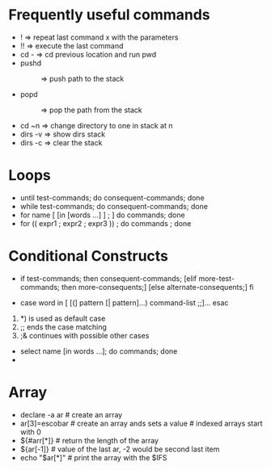 
# Frequently useful commands

  - !<x> => repeat last command x with the parameters
  - !! => execute the last command
  - cd - => cd previous location and run pwd
  - pushd <dir> => push path to the stack 
  - popd <dir> => pop the path from the stack 
  - cd ~n => change directory to one in stack at n
  - dirs -v => show dirs stack
  - dirs -c => clear the stack 
    
 # Loops
 
  - until test-commands; do consequent-commands; done
  - while test-commands; do consequent-commands; done
  - for name [ [in [words ...] ] ; ] do commands; done
  - for (( expr1 ; expr2 ; expr3 )) ; do commands ; done

 # Conditional Constructs

   - if test-commands; then
    	consequent-commands;
    	[elif more-test-commands; then
    	more-consequents;]
    	[else alternate-consequents;]
     fi
   
   - case word in
    [ [(] pattern [| pattern]...) command-list ;;]...
    esac
   1)  *) is used as default case 
   2) ;; ends the case matching
   3) ;& continues with possible other cases
   
   - select name [in words ...]; do commands; done
   - 

 
# Array

  - declare -a ar 		# create an array 
  - ar[3]=escobar    		# create an array ands sets a value
  		                # indexed arrays start with 0
  - ${#arr[*]} 			# return the length of the array
  - ${ar[-1]} 			# value of the last ar, -2 would be second last item
  - echo "$ar[*]" 		# print the array with the $IFS
 

